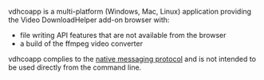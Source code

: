 
vdhcoapp is a multi-platform (Windows, Mac, Linux) application providing the Video DownloadHelper add-on browser with:

- file writing API features that are not available from the browser
- a build of the ffmpeg video converter

vdhcoapp complies to the [native messaging protocol](https://developer.mozilla.org/en-US/Add-ons/WebExtensions/Native_messaging) and is not intended to be used directly from the command line.
